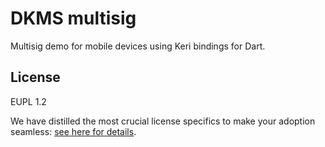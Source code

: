 # DKMS multisig
Multisig demo for mobile devices using Keri bindings for Dart.

## License

EUPL 1.2 

We have distilled the most crucial license specifics to make your adoption seamless: [see here for details](https://github.com/THCLab/licensing).
